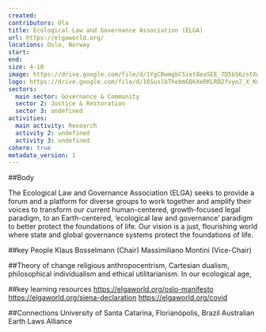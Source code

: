```yaml
---
created:
contributors: Ola
title: Ecological Law and Governance Association (ELGA)
url: https://elgaworld.org/
locations: Oslo, Norway
start: 
end: 
size: 4-10
image: https://drive.google.com/file/d/1YgCBwmgbCSiet8eaSEE_7D5bS6zstXgp/view?usp=drive_link
logo: https://drive.google.com/file/d/16SuslbThebmGQkXeRKLRB2fvyeJ_X_Kn/view?usp=drive_link
sectors:
  main sector: Governance & Community
  sector 2: Justice & Restoration
  sector 3: undefined
activities: 
  main activity: Research
  activity 2: undefined
  activity 3: undefined
cohere: true
metadata_version: 1
---
```



##Body

The Ecological Law and Governance Association (ELGA) seeks to provide a forum and a platform for diverse groups to work together and amplify their voices to transform our current human-centered, growth-focused legal paradigm, to an Earth-centered, ‘ecological law and governance’ paradigm to better protect the foundations of life. Our vision is a just, flourishing world where state and global governance systems protect the foundations of life.


##key People
Klaus Bosselmann (Chair)
Massimiliano Montini (Vice-Chair)

##Theory of change
religious anthropocentrism, Cartesian dualism, philosophical individualism and ethical utilitarianism. In our ecological age,

##key learning resources
https://elgaworld.org/oslo-manifesto
https://elgaworld.org/siena-declaration
https://elgaworld.org/covid

##Connections
University of Santa Catarina, Florianópolis, Brazil
Australian Earth Laws Alliance

